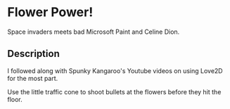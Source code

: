 # Flower Power!
Space invaders meets bad Microsoft Paint and Celine Dion.

## Description
I followed along with Spunky Kangaroo's Youtube videos on using Love2D for the most part.

Use the little traffic cone to shoot bullets at the flowers before they hit the floor.

